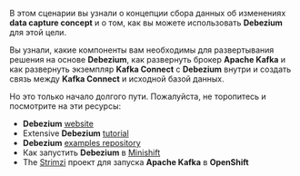 В этом сценарии вы узнали о концепции сбора данных об изменениях **data capture concept** и о том, как вы можете использовать **Debezium** для этой цели.

Вы узнали, какие компоненты вам необходимы для развертывания решения на основе **Debezium**, как развернуть брокер **Apache Kafka** и как развернуть экземпляр **Kafka Connect** с **Debezium** внутри и создать связь между **Kafka Connect** и исходной базой данных.

Но это только начало долгого пути. Пожалуйста, не торопитесь и посмотрите на эти ресурсы:
* **Debezium** [website](http://debezium.io/)
* Extensive **Debezium** [tutorial](http://debezium.io/docs/tutorial/)
* **Debezium** [examples repository](https://github.com/debezium/debezium-examples)
* Как запустить **Debezium** в [Minishift](http://debezium.io/docs/openshift/)
* The [Strimzi](http://strimzi.io/) проект для запуска **Apache Kafka** в **OpenShift**    
